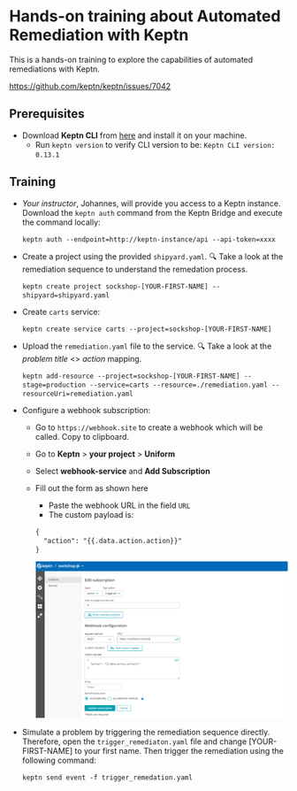 # Hands-on training about Automated Remediation with Keptn

This is a hands-on training to explore the capabilities of automated remediations with Keptn. 

https://github.com/keptn/keptn/issues/7042

## Prerequisites

* Download **Keptn CLI** from [here](https://github.com/keptn/keptn/releases/tag/0.13.1) and install it on your machine.
  * Run `keptn version` to verify CLI version to be: `Keptn CLI version: 0.13.1`

## Training

* *Your instructor*, Johannes, will provide you access to a Keptn instance. Download the `keptn auth` command from the Keptn Bridge and execute the command locally: 

    ```
    keptn auth --endpoint=http://keptn-instance/api --api-token=xxxx
    ```

* Create a project using the provided `shipyard.yaml`. :mag: Take a look at the remediation sequence to understand the remedation process.

    ```
    keptn create project sockshop-[YOUR-FIRST-NAME] --shipyard=shipyard.yaml
    ```

* Create `carts` service: 

    ```
    keptn create service carts --project=sockshop-[YOUR-FIRST-NAME]
    ```

* Upload the `remediation.yaml` file to the service. :mag: Take a look at the *problem title* <> *action* mapping.

    ```
    keptn add-resource --project=sockshop-[YOUR-FIRST-NAME] --stage=production --service=carts --resource=./remediation.yaml --resourceUri=remediation.yaml
    ```

* Configure a webhook subscription: 
  * Go to `https://webhook.site` to create a webhook which will be called. Copy to clipboard.
  * Go to **Keptn** > **your project** > **Uniform**
  * Select **webhook-service** and **Add Subscription**
  * Fill out the form as shown here 
    * Paste the webhook URL in the field `URL`
    * The custom payload is: 
    ```
    {
      "action": "{{.data.action.action}}"
    }
    ```

    ![Webhook](./webhook.png)

* Simulate a problem by triggering the remediation sequence directly. Therefore, open the `trigger_remediaton.yaml` file and change [YOUR-FIRST-NAME] to your first name. Then trigger the remediation using the following command: 

    ```
    keptn send event -f trigger_remedation.yaml
    ```

